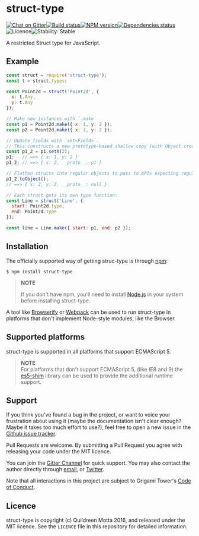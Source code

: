 struct-type
===========

[![Chat on Gitter](https://img.shields.io/gitter/room/origamitower/discussion.svg?style=flat-square)](https://gitter.im/origamitower/discussion)[![Build status](https://img.shields.io/travis/origamitower/struct-type/master.svg?style=flat-square)](https://travis-ci.org/origamitower/struct-type)[![NPM version](https://img.shields.io/npm/v/struct-type.svg?style=flat-square)](https://npmjs.org/package/struct-type)[![Dependencies status](https://img.shields.io/david/origamitower/struct-type.svg?style=flat-square)](https://david-dm.org/origamitower/struct-type)![Licence](https://img.shields.io/npm/l/struct-type.svg?style=flat-square&label=licence)![Stability: Stable](https://img.shields.io/badge/stability-experimental-oranga.svg?style=flat-square)

A restricted Struct type for JavaScript.


## Example

```js
const struct = require('struct-type');
const t = struct.types;

const Point2d = struct('Point2d', {
  x: t.Any,
  y: t.Any
});

// Make new instances with `.make`
const p1 = Point2d.make({ x: 1, y: 2 });
const p2 = Point2d.make({ x: 2, y: 2 });

// Update fields with `set<Field>`. 
// This constructs a new prototype-based shallow copy (with Object.create):
const p1_2 = p1.setX(2);
p1;   // ==> { x: 1, y: 2 }
p1_2; // ==> { x: 2, __proto__: p1 }

// Flatten structs into regular objects to pass to APIs expecting regular JS objects:
p1_2.toObject();
// ==> { x: 2, y: 2, __proto__: null }

// Each struct gets its own type function:
const Line = struct('Line', {
  start: Point2d.type,
  end: Point2d.type
});

const line = Line.make({ start: p1, end: p2 });
```

## Installation

The officially supported way of getting struc-type is through [npm][]:

    $ npm install struct-type

> **NOTE**
>
> If you don't have npm, you'll need to install [Node.js][] in your
> system before installing struct-type.

A tool like [Browserify][] or [Webpack][] can be used to run struct-type in
platforms that don't implement Node-style modules, like the Browser.

[Node.js]: https://nodejs.org/
[npm]: https://www.npmjs.com
[Browserify]: http://browserify.org/
[Webpack]: https://webpack.github.io/


## Supported platforms

struct-type is supported in all platforms that support ECMAScript 5.


> **NOTE**  
> For platforms that don't support ECMAScript 5, (like IE8 and 9) the
> [es5-shim][] library can be used to provide the additional runtime
> support.

[es5-shim]: https://github.com/es-shims/es5-shim


## Support

If you think you've found a bug in the project, or want to voice your
frustration about using it (maybe the documentation isn't clear enough? Maybe
it takes too much effort to use?), feel free to open a new issue in the
[Github issue tracker](https://github.com/origamitower/struct-type/issues).

Pull Requests are welcome. By submitting a Pull Request you agree with releasing
your code under the MIT licence.

You can join the [Gitter Channel](https://gitter.im/origamitower/discussion) for
quick support. You may also contact the author directly through
[email](mailto:queen@robotlolita.me), or
[Twitter](https://twitter.com/robotlolita).

Note that all interactions in this project are subject to Origami Tower's
[Code of Conduct](https://github.com/origamitower/struct-type/blob/master/CODE_OF_CONDUCT.md).


## Licence

struct-type is copyright (c) Quildreen Motta 2016, and released under the MIT licence. See the `LICENCE` file in this repository for detailed information.
